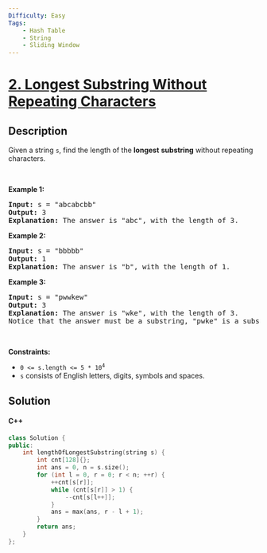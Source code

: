 ```yaml
---
Difficulty: Easy
Tags:
    - Hash Table
    - String
    - Sliding Window
---
```


<!-- problem:start -->

# [2. Longest Substring Without Repeating Characters](https://leetcode.com/problems/longest-substring-without-repeating-characters)

## Description

<!-- description:start -->

<p>Given a string <code>s</code>, find the length of the <strong>longest</strong> <span data-keyword="substring-nonempty"><strong>substring</strong></span> without repeating characters.</p>

<p>&nbsp;</p>
<p><strong class="example">Example 1:</strong></p>

<pre>
<strong>Input:</strong> s = &quot;abcabcbb&quot;
<strong>Output:</strong> 3
<strong>Explanation:</strong> The answer is &quot;abc&quot;, with the length of 3.
</pre>

<p><strong class="example">Example 2:</strong></p>

<pre>
<strong>Input:</strong> s = &quot;bbbbb&quot;
<strong>Output:</strong> 1
<strong>Explanation:</strong> The answer is &quot;b&quot;, with the length of 1.
</pre>

<p><strong class="example">Example 3:</strong></p>

<pre>
<strong>Input:</strong> s = &quot;pwwkew&quot;
<strong>Output:</strong> 3
<strong>Explanation:</strong> The answer is &quot;wke&quot;, with the length of 3.
Notice that the answer must be a substring, &quot;pwke&quot; is a subsequence and not a substring.
</pre>

<p>&nbsp;</p>
<p><strong>Constraints:</strong></p>

<ul>
	<li><code>0 &lt;= s.length &lt;= 5 * 10<sup>4</sup></code></li>
	<li><code>s</code> consists of English letters, digits, symbols and spaces.</li>
</ul>

<!-- description:end -->

## Solution

<!-- solution:start -->
<!-- tabs:start -->



#### C++

```cpp
class Solution {
public:
    int lengthOfLongestSubstring(string s) {
        int cnt[128]{};
        int ans = 0, n = s.size();
        for (int l = 0, r = 0; r < n; ++r) {
            ++cnt[s[r]];
            while (cnt[s[r]] > 1) {
                --cnt[s[l++]];
            }
            ans = max(ans, r - l + 1);
        }
        return ans;
    }
};
```

<!-- tabs:end -->

<!-- solution:end -->

<!-- problem:end -->
